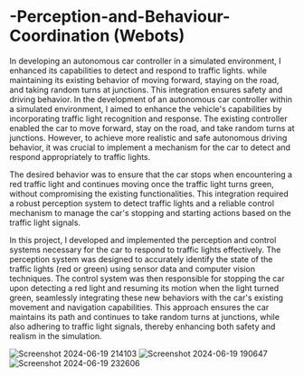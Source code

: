 # -Perception-and-Behaviour-Coordination (Webots)
In developing an autonomous car controller in a simulated environment, I enhanced its capabilities to detect and respond to traffic lights.  while maintaining its existing behavior of moving forward, staying on the road, and taking random turns at junctions. This integration ensures safety and driving behavior.
In the development of an autonomous car controller within a simulated environment, I aimed to enhance the vehicle's capabilities by incorporating traffic light recognition and response. The existing controller enabled the car to move forward, stay on the road, and take random turns at junctions. However, to achieve more realistic and safe autonomous driving behavior, it was crucial to implement a mechanism for the car to detect and respond appropriately to traffic lights.

The desired behavior was to ensure that the car stops when encountering a red traffic light and continues moving once the traffic light turns green, without compromising the existing functionalities. This integration required a robust perception system to detect traffic lights and a reliable control mechanism to manage the car's stopping and starting actions based on the traffic light signals.

In this project, I developed and implemented the perception and control systems necessary for the car to respond to traffic lights effectively. The perception system was designed to accurately identify the state of the traffic lights (red or green) using sensor data and computer vision techniques. The control system was then responsible for stopping the car upon detecting a red light and resuming its motion when the light turned green, seamlessly integrating these new behaviors with the car's existing movement and navigation capabilities. This approach ensures the car maintains its path and continues to take random turns at junctions, while also adhering to traffic light signals, thereby enhancing both safety and realism in the simulation.

![Screenshot 2024-06-19 214103](https://github.com/user-attachments/assets/9cfaa9fe-dc8d-4473-ac49-3a7861639936)
![Screenshot 2024-06-19 190647](https://github.com/user-attachments/assets/76c12a98-b6be-4469-9127-4831f1558e35)
![Screenshot 2024-06-19 232606](https://github.com/user-attachments/assets/a349ed86-af68-42da-9467-6b402760a273)
